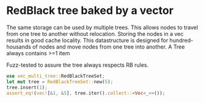 # RedBlack tree baked by a vector

The same storage can be used by multiple trees. This allows nodes to travel from one tree to another without relocation.
Storing the nodes in a vec results in good cache locality. This datastructure is designed for hundred-housands of nodes and move nodes from one tree into another.
A Tree always contains >=1 item

Fuzz-tested to assure the tree always respects RB rules. 

``` rust
use vec_multi_tree::RedBlackTreeSet;
let mut tree = RedBlackTreeSet::new(5);
tree.insert(1);
assert_eq!(vec![&1, &5], tree.iter().collect::<Vec<_>>());
```
